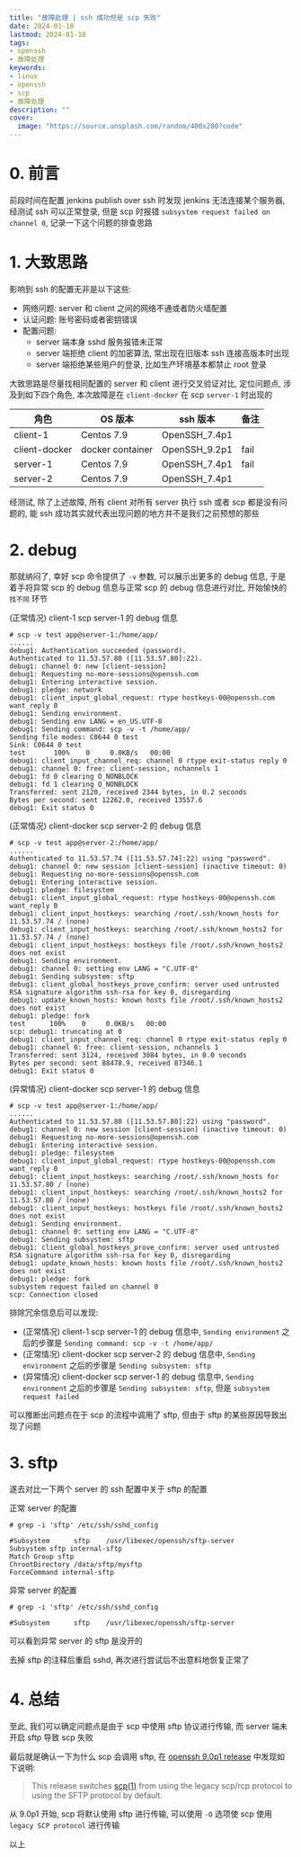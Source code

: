 ```yaml
---
title: "故障处理 | ssh 成功但是 scp 失败"
date: 2024-01-10
lastmod: 2024-01-10
tags:
- openssh
- 故障处理
keywords:
- linux
- openssh
- scp
- 故障处理
description: ""
cover:
  image: "https://source.unsplash.com/random/400x200?code"
---
```


# 0. 前言

前段时间在配置 jenkins publish over ssh 时发现 jenkins 无法连接某个服务器, 经测试 ssh 可以正常登录, 但是 scp 时报错 `subsystem request failed on channel 0`, 记录一下这个问题的排查思路

# 1. 大致思路

影响到 ssh 的配置无非是以下这些:

- 网络问题: server 和 client 之间的网络不通或者防火墙配置
- 认证问题: 账号密码或者密钥错误
- 配置问题:
    - server 端本身 sshd 服务报错未正常
    - server 端拒绝 client 的加密算法, 常出现在旧版本 ssh 连接高版本时出现
    - server 端拒绝某些用户的登录, 比如生产环境基本都禁止 root 登录

大致思路是尽量找相同配置的 server 和 client 进行交叉验证对比, 定位问题点, 涉及到如下四个角色, 本次故障是在 `client-docker` 在 scp `server-1` 时出现的

| 角色 | OS 版本 | ssh 版本 | 备注 |
| ---- | ---- | ---- | ---- |
| client-1 | Centos 7.9 | OpenSSH_7.4p1 |  |
| client-docker | docker container | OpenSSH_9.2p1 | fail |
| server-1 | Centos 7.9 | OpenSSH_7.4p1 | fail |
| server-2 | Centos 7.9 | OpenSSH_7.4p1 |  |

经测试, 除了上述故障, 所有 client 对所有 server 执行 ssh 或者 scp 都是没有问题的, 能 ssh 成功其实就代表出现问题的地方并不是我们之前预想的那些

# 2. debug

那就纳闷了, 幸好 scp 命令提供了 `-v` 参数, 可以展示出更多的 debug 信息, 于是着手将异常 scp 的 debug 信息与正常 scp 的 debug 信息进行对比, 开始愉快的 `找不同` 环节

(正常情况) client-1 scp server-1 的 debug 信息

```textile
# scp -v test app@server-1:/home/app/
......
debug1: Authentication succeeded (password).
Authenticated to 11.53.57.80 ([11.53.57.80]:22).
debug1: channel 0: new [client-session]
debug1: Requesting no-more-sessions@openssh.com
debug1: Entering interactive session.
debug1: pledge: network
debug1: client_input_global_request: rtype hostkeys-00@openssh.com want_reply 0
debug1: Sending environment.
debug1: Sending env LANG = en_US.UTF-8
debug1: Sending command: scp -v -t /home/app/
Sending file modes: C0644 0 test
Sink: C0644 0 test
test       100%    0     0.0KB/s   00:00
debug1: client_input_channel_req: channel 0 rtype exit-status reply 0
debug1: channel 0: free: client-session, nchannels 1
debug1: fd 0 clearing O_NONBLOCK
debug1: fd 1 clearing O_NONBLOCK
Transferred: sent 2120, received 2344 bytes, in 0.2 seconds
Bytes per second: sent 12262.0, received 13557.6
debug1: Exit status 0
```

(正常情况) client-docker scp server-2 的 debug 信息

```textile
# scp -v test app@server-2:/home/app/
......
Authenticated to 11.53.57.74 ([11.53.57.74]:22) using "password".
debug1: channel 0: new session [client-session] (inactive timeout: 0)
debug1: Requesting no-more-sessions@openssh.com
debug1: Entering interactive session.
debug1: pledge: filesystem
debug1: client_input_global_request: rtype hostkeys-00@openssh.com want_reply 0
debug1: client_input_hostkeys: searching /root/.ssh/known_hosts for 11.53.57.74 / (none)
debug1: client_input_hostkeys: searching /root/.ssh/known_hosts2 for 11.53.57.74 / (none)
debug1: client_input_hostkeys: hostkeys file /root/.ssh/known_hosts2 does not exist
debug1: Sending environment.
debug1: channel 0: setting env LANG = "C.UTF-8"
debug1: Sending subsystem: sftp
debug1: client_global_hostkeys_prove_confirm: server used untrusted RSA signature algorithm ssh-rsa for key 0, disregarding
debug1: update_known_hosts: known hosts file /root/.ssh/known_hosts2 does not exist
debug1: pledge: fork
test      100%    0     0.0KB/s   00:00
scp: debug1: truncating at 0
debug1: client_input_channel_req: channel 0 rtype exit-status reply 0
debug1: channel 0: free: client-session, nchannels 1
Transferred: sent 3124, received 3084 bytes, in 0.0 seconds
Bytes per second: sent 88478.9, received 87346.1
debug1: Exit status 0
```

(异常情况) client-docker scp server-1 的 debug 信息

```textile
# scp -v test app@server-1:/home/app/
......
Authenticated to 11.53.57.80 ([11.53.57.80]:22) using "password".
debug1: channel 0: new session [client-session] (inactive timeout: 0)
debug1: Requesting no-more-sessions@openssh.com
debug1: Entering interactive session.
debug1: pledge: filesystem
debug1: client_input_global_request: rtype hostkeys-00@openssh.com want_reply 0
debug1: client_input_hostkeys: searching /root/.ssh/known_hosts for 11.53.57.80 / (none)
debug1: client_input_hostkeys: searching /root/.ssh/known_hosts2 for 11.53.57.80 / (none)
debug1: client_input_hostkeys: hostkeys file /root/.ssh/known_hosts2 does not exist
debug1: Sending environment.
debug1: channel 0: setting env LANG = "C.UTF-8"
debug1: Sending subsystem: sftp
debug1: client_global_hostkeys_prove_confirm: server used untrusted RSA signature algorithm ssh-rsa for key 0, disregarding
debug1: update_known_hosts: known hosts file /root/.ssh/known_hosts2 does not exist
debug1: pledge: fork
subsystem request failed on channel 0
scp: Connection closed
```

排除冗余信息后可以发现:

- (正常情况) client-1 scp server-1 的 debug 信息中, `Sending environment` 之后的步骤是 `Sending command: scp -v -t /home/app/`
- (正常情况) client-docker scp server-2 的 debug 信息中, `Sending environment` 之后的步骤是 `Sending subsystem: sftp`
- (异常情况) client-docker scp server-1 的 debug 信息中, `Sending environment` 之后的步骤是 `Sending subsystem: sftp`, 但是 `subsystem request failed`

可以推断出问题点在于 scp 的流程中调用了 sftp, 但由于 sftp 的某些原因导致出现了问题

# 3. sftp

遂去对比一下两个 server 的 ssh 配置中关于 sftp 的配置

正常 server 的配置

```textile
# grep -i 'sftp' /etc/ssh/sshd_config

#Subsystem      sftp    /usr/libexec/openssh/sftp-server
Subsystem sftp internal-sftp
Match Group sftp
ChrootDirectory /data/sftp/mysftp
ForceCommand internal-sftp
```

异常 server 的配置

```textile
# grep -i 'sftp' /etc/ssh/sshd_config

#Subsystem      sftp    /usr/libexec/openssh/sftp-server
```

可以看到异常 server 的 sftp 是没开的

去掉 sftp 的注释后重启 sshd, 再次进行尝试后不出意料地恢复正常了

# 4. 总结

至此, 我们可以确定问题点是由于 scp 中使用 sftp 协议进行传输, 而 server 端未开启 sftp 导致 scp 失败

最后就是确认一下为什么 scp 会调用 sftp, 在 [openssh 9.0p1 release](https://www.openssh.com/txt/release-9.0) 中发现如下说明:

> This release switches [scp(1)](https://man.openbsd.org/scp.1) from using the legacy scp/rcp protocol to using the SFTP protocol by default.

从 9.0p1 开始, scp 将默认使用 sftp 进行传输, 可以使用 `-O` 选项使 scp 使用 `legacy SCP protocol` 进行传输

以上
